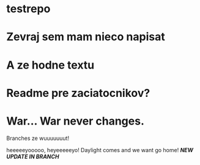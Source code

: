 # testrepo
# Zevraj sem mam nieco napisat
# A ze hodne textu
# Readme pre zaciatocnikov?
# War... War never changes.
Branches ze wuuuuuuut!


heeeeeyooooo, heyeeeeeyo! Daylight comes and we want go home!
***NEW UPDATE IN BRANCH***
